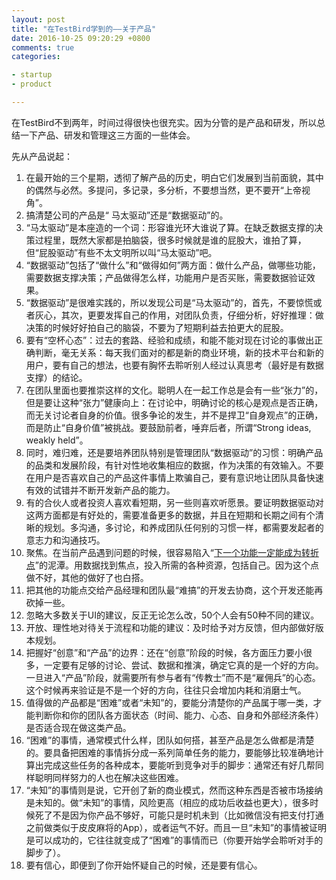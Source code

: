 ```yaml
---
layout: post
title: "在TestBird学到的——关于产品"
date: 2016-10-25 09:20:29 +0800
comments: true
categories: 

- startup
- product

---
```


在TestBird不到两年，时间过得很快也很充实。因为分管的是产品和研发，所以总结一下产品、研发和管理这三方面的一些体会。

先从产品说起：

1. 在最开始的三个星期，透彻了解产品的历史，明白它们发展到当前面貌，其中的偶然与必然。多提问，多记录，多分析，不要想当然，更不要开“上帝视角”。
2. 搞清楚公司的产品是“ 马太驱动”还是“数据驱动”的。
3. “马太驱动”是本座造的一个词：形容谁光环大谁说了算。在缺乏数据支撑的决策过程里，既然大家都是拍脑袋，很多时候就是谁的屁股大，谁拍了算，但“屁股驱动”有些不太文明所以叫“马太驱动”吧。
4. “数据驱动”包括了“做什么”和“做得如何”两方面：做什么产品，做哪些功能，需要数据支撑决策；产品做得怎么样，功能用户是否买账，需要数据验证效果。
5. “数据驱动”是很难实践的，所以发现公司是“马太驱动”的，首先，不要惊慌或者灰心，其次，更要发挥自己的作用，对团队负责，仔细分析，好好推理：做决策的时候好好拍自己的脑袋，不要为了短期利益去拍更大的屁股。
6. 要有“空杯心态”：过去的套路、经验和成绩，和能不能对现在讨论的事做出正确判断，毫无关系：每天我们面对的都是新的商业环境，新的技术平台和新的用户，要有自己的想法，也要有胸怀去聆听别人经过认真思考（最好是有数据支撑）的结论。
7. 在团队里面也要推崇这样的文化。聪明人在一起工作总是会有一些“张力”的，但是要让这种“张力”健康向上：在讨论中，明确讨论的核心是观点是否正确，而无关讨论者自身的价值。很多争论的发生，并不是捍卫“自身观点”的正确，而是防止“自身价值”被挑战。要鼓励前者，唾弃后者，所谓“Strong ideas, weakly held”。
8. 同时，难归难，还是要培养团队特别是管理团队“数据驱动”的习惯：明确产品的品类和发展阶段，有针对性地收集相应的数据，作为决策的有效输入。不要在用户是否喜欢自己的产品这件事情上欺骗自己，要有意识地让团队具备快速有效的试错并不断开发新产品的能力。
9. 有的合伙人或者投资人喜欢看短期，另一些则喜欢听愿景。要证明数据驱动对这两方面都是有好处的，需要准备更多的数据，并且在短期和长期之间有个清晰的规划。多沟通，多讨论，和养成团队任何别的习惯一样，都需要发起者的意志力和沟通技巧。
10. 聚焦。在当前产品遇到问题的时候，很容易陷入“[下一个功能一定能成为转折点](http://lenciel.com/2015/06/the-next-fucking-new-feature/)”的泥潭。用数据找到焦点，投入所需的各种资源，包括自己。因为这个点做不好，其他的做好了也白搭。
11. 把其他的功能点交给产品经理和团队最“难搞”的开发去协商，这个开发还能再砍掉一些。
12. 忽略大多数关于UI的建议，反正无论怎么改，50个人会有50种不同的建议。
13. 开放、理性地对待关于流程和功能的建议：及时给予对方反馈，但内部做好版本规划。
14. 把握好“创意”和“产品”的边界：还在“创意”阶段的时候，各方面压力要小很多，一定要有足够的讨论、尝试、数据和推演，确定它真的是一个好的方向。一旦进入“产品”阶段，就需要所有参与者有“传教士”而不是“雇佣兵”的心态。这个时候再来验证是不是一个好的方向，往往只会增加内耗和消磨士气。
15. 值得做的产品都是“困难”或者“未知”的，要能分清楚你的产品属于哪一类，才能判断你和你的团队各方面状态（时间、能力、心态、自身和外部经济条件）是否适合现在做这类产品。
16. “困难”的事情，通常模式什么样，团队如何搭，甚至产品是怎么做都是清楚的。要具备把困难的事情拆分成一系列简单任务的能力，要能够比较准确地计算出完成这些任务的各种成本，要能听到竞争对手的脚步：通常还有好几帮同样聪明同样努力的人也在解决这些困难。
17. “未知”的事情则是说，它开创了新的商业模式，然而这种东西是否被市场接纳是未知的。做“未知”的事情，风险更高（相应的成功后收益也更大），很多时候死了不是因为你产品不够好，可能只是时机未到（比如微信没有把支付打通之前做类似于皮皮麻将的App），或者运气不好。而且一旦“未知”的事情被证明是可以成功的，它往往就变成了“困难”的事情而已（你要开始学会聆听对手的脚步了）。
18. 要有信心，即便到了你开始怀疑自己的时候，还是要有信心。



